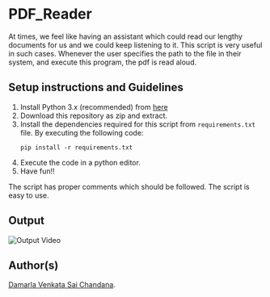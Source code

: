 # PDF_Reader

At times, we feel like having an assistant which could read our lengthy documents for us and we could keep listening to it. This script is very useful in such cases. Whenever the user specifies the path to the file in their system, and execute this program, the pdf is read aloud.

## Setup instructions and Guidelines

1. Install Python 3.x (recommended) from <a href="https://www.python.org/downloads/">here</a>
2. Download this repository as zip and extract.
3. Install the dependencies required for this script from `requirements.txt` file.
   By executing the following code:
   ```
   pip install -r requirements.txt
   ```
4. Execute the code in a python editor.
5. Have fun!!

The script has proper comments which should be followed. The script is easy to use.

## Output

![Output Video](https://vimeo.com/566609366)

## Author(s)

[Damarla Venkata Sai Chandana](https://github.com/chandu6111).
